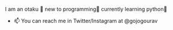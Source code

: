 I am an otaku 👀
   new to programming🌳 
   currently learning python🐍 

- 📫 You can reach me in Twitter/Instagram at @gojogourav

<!---
Gojogourav/Gojogourav is a ✨ special ✨ repository because its `README.md` (this file) appears on your GitHub profile.
You can click the Preview link to take a look at your changes.
--->
